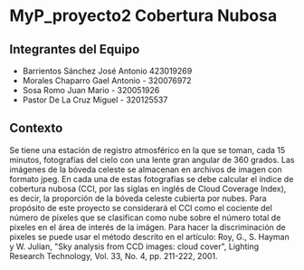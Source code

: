 # MyP_proyecto2 Cobertura Nubosa

## Integrantes del Equipo
* Barrientos Sánchez José Antonio 423019269
* Morales Chaparro Gael Antonio - 320076972
* Sosa Romo Juan Mario - 320051926
* Pastor De La Cruz Miguel - 320125537

## Contexto
Se tiene una estación de registro atmosférico en la que se toman, cada 15 minutos, fotografías del cielo con una lente gran angular de 360 grados. Las imágenes de la bóveda celeste se almacenan en archivos de imagen con formato jpeg. En cada una de estas fotografías se debe calcular el índice de cobertura nubosa (CCI, por las siglas en inglés de Cloud Coverage Index), es decir, la proporción de la bóveda celeste cubierta por nubes. Para propósito de este proyecto se considerará el CCI como el cociente del número de pixeles que se clasifican como nube sobre el número total de pixeles en el área de interés de la imágen.
Para hacer la discriminación de pixeles se puede usar el método descrito en el artículo:
Roy, G., S. Hayman y W. Julian, "Sky analysis from CCD images: cloud cover", Lighting
Research Technology, Vol. 33, No. 4, pp. 211-222, 2001.



